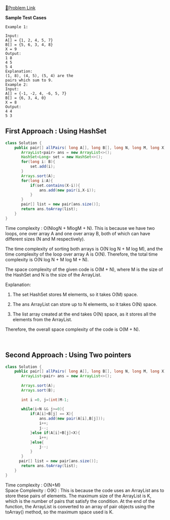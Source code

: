 [📍Problem Link](https://practice.geeksforgeeks.org/problems/find-all-pairs-whose-sum-is-x5808/1?utm_source=youtube&utm_medium=collab_striver_ytdescription&utm_campaign=find-all-pairs-whose-sum-is-x)

**Sample Test Cases**
```
Example 1:

Input:
A[] = {1, 2, 4, 5, 7}
B[] = {5, 6, 3, 4, 8} 
X = 9 
Output: 
1 8
4 5 
5 4
Explanation:
(1, 8), (4, 5), (5, 4) are the
pairs which sum to 9.
Example 2:
Input:
A[] = {-1, -2, 4, -6, 5, 7}
B[] = {6, 3, 4, 0} 
X = 8 
Output:
4 4 
5 3
```

## First Approach : Using HashSet
```java
class Solution {
    public pair[] allPairs( long A[], long B[], long N, long M, long X) {
       ArrayList<pair> ans = new ArrayList<>();
       HashSet<Long> set = new HashSet<>();
       for(long i: B){
           set.add(i);
       }
       Arrays.sort(A);
       for(long i:A){
           if(set.contains(X-i)){
               ans.add(new pair(i,X-i));
           }
       }
       pair[] list = new pair[ans.size()];
       return ans.toArray(list);
    }
}
```
Time complexity : O(NlogN + MlogM + N). This is because we have two loops, one over array A and one over array B, both of which can have different sizes (N and M respectively).

The time complexity of sorting both arrays is O(N log N + M log M), and the time complexity of the loop over array A is O(N). Therefore, the total time complexity is O(N log N + M log M + N).

The space complexity of the given code is O(M + N), where M is the size of the HashSet and N is the size of the ArrayList.

Explanation:

1. The set HashSet stores M elements, so it takes O(M) space.

2. The ans ArrayList can store up to N elements, so it takes O(N) space.

3. The list array created at the end takes O(N) space, as it stores all the elements from the ArrayList.

Therefore, the overall space complexity of the code is O(M + N).


<br>

## Second Approach : Using Two pointers

```java
class Solution {
    public pair[] allPairs( long A[], long B[], long N, long M, long X) {
       ArrayList<pair> ans = new ArrayList<>();
       
       Arrays.sort(A);
       Arrays.sort(B);
       
       int i =0, j=(int)M-1;
       
       while(i<N && j>=0){
           if(A[i]+B[j] == X){
               ans.add(new pair(A[i],B[j]));
               i++;
               j--;
           }else if(A[i]+B[j]<X){
               i++;
           }else{
               j--;
           }
       }
      pair[] list = new pair[ans.size()];
       return ans.toArray(list);
    }
}
```
Time complexity : O(N+M)<br>
Space Complexity : O(K) : This is because the code uses an ArrayList ans to store these pairs of elements. The maximum size of the ArrayList is K, which is the number of pairs that satisfy the condition. At the end of the function, the ArrayList is converted to an array of pair objects using the toArray() method, so the maximum space used is K.



